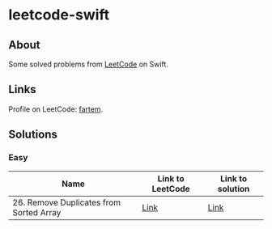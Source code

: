 # leetcode-swift

## About

Some solved problems from [LeetCode](https://leetcode.com) on Swift.

## Links

Profile on LeetCode: [fartem](https://leetcode.com/fartem/).

## Solutions

### Easy

| Name                                    | Link to LeetCode                                                           | Link to solution                                                              |
| --------------------------------------- | -------------------------------------------------------------------------- | ----------------------------------------------------------------------------- |
| 26. Remove Duplicates from Sorted Array | [Link](https://leetcode.com/problems/remove-duplicates-from-sorted-array/) | [Link](./Sources/leetcode-swift/Easy/26RemoveDuplicatesFromSortedArray.swift) |
